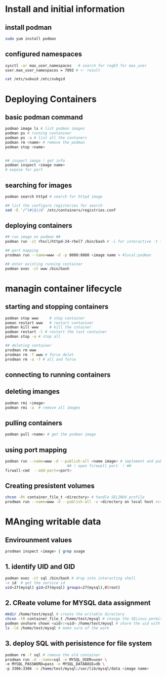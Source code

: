 # Install and initial information 
## install podman 
```sh
sudo yum install podman
```
## configured namespaces 
```sh 
sysctl -ar max_user_namespaces   # search for regEX for max_user
user.max_user_namespaces = 7093 # <- result

cat /etc/subuid /etc/subgid 
```
# Deploying Containers 

## basic podman command 
```sh
podman image ls # list podman images 
podman ps # running contaniner 
podman ps -a # list all the contaners 
podman rm <name> # remove the podman 
podman stop <name>

 
## inspect image ! get info 
podman inspect <image name>
# expose for port 


```
## searching for images 
```sh
podman search httpd # search for httpd image 

## list the configure registeries for search 
sed -E '/^(#|$)/d' /etc/containers/registries.conf

```
## deploying containers 
```sh
## run image on podman ##
podman run -it rhscl/httpd-24-rhel7 /bin/bash # -i for interactive -t to assign tty 

## port mapping
prodman run --name=www -d -p 8000:8080 <image name > #local:podman 

## enter existing running container
podman exec -it www /bin/bash
```

# managin container lifecycle 
## starting and stopping containers 
```sh
podman stop www     # stop container 
poman restart www   # restart contaniner 
podman kill www     # kill the cntainer 
podman restart -l # restart the last container 
podman stop -a # stop all 

## deleting container  
prodman rm www
prodman rm -f www # force delet 
prodman rm -a -f # all and force 

```
## connecting to running containers 

## deleting imanges 
```sh
podman rmi <image>
podman rmi -a  # remove all images 
```
## pulling containers
```sh
podman pull <name> # get the podman image 
```
## using port mapping 
```sh
podman run --name=www -d --publish-all <name image> # implement and publish all ports ! can get from "expose" 
                            ## ! open firewall port  ! ## 
firwall-cmd  --add-port=<port> 
```
## Creating presistent volumes 
```sh
chcon -Rt container_file_t <directory> # handle SELINUX profile 
prodman run --name=www -d --publish-all -v <directory on local host >:<podman dir> <image name>
```

# MAnging writable data 

## Envirounment values 
```sh 
prodman inspect <image> | grep usage 
```
## 1. identify UID and GID 
```sh
podman exec -it sql /bin/bash # drop into interacting shell
-> id  # get the service id
uid=27(mysql) gid=27(mysql) groups=27(mysql),0(root)
```
## 2. CReate volume for MYSQL data assignment 
```sh
mkdir /home/test/mysql # create the writable directory 
chcon -tR container_file_t /home/test/mysql # change the SELinux permission 
podman unshare chown <uid>:<uid> /home/test/mysql # share the uid with the host 
ls -ld /home/test/mysql # make sure of the work 
```
## 3. deploy SQL with perisistence for file system 
```sh
podman rm -f sql # remove the old container 
prodman run -d --name=sql -e MYSQL_USER=user \
-e MYSQL_PASSWORD=pass -e MYSQL_DATABASE=db \
-p 3306:3306 -v /home/test/mysql:/var/lib/mysql/data <image name> 
```

